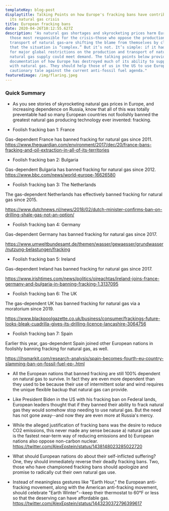 ```yaml
---
templateKey: blog-post
displaytitle: Talking Points on how Europe's fracking bans have contributed to
  its natural gas crisis
title: European fracking bans
date: 2020-04-26T10:12:55.627Z
description: "As natural gas shortages and skyrocketing prices harm Europe,
  those most responsible for the crisis—those who oppose the production and
  transport of natural gas—are shifting the blame from themselves by claiming
  that the situation is “complex.” But it’s not. It’s simple: if it hadn’t been
  for major global restrictions on the production and transport of natural gas,
  natural gas supply could meet demand. The talking points below provide clear
  documentation of how Europe has destroyed much of its ability to supply itself
  with natural gas. They should help those of us in the US to use Europe as a
  cautionary tale against the current anti-fossil fuel agenda."
featuredimage: /img/flaring.jpeg
---
```

### Quick Summary

- As you see stories of skyrocketing natural gas prices in Europe, and increasing dependence on Russia, know that all of this was totally preventable had so many European countries not foolishly banned the greatest natural gas producing technology ever invented: fracking.

- Foolish fracking ban 1: France

Gas-dependent France has banned fracking for natural gas since 2011. https://www.theguardian.com/environment/2017/dec/20/france-bans-fracking-and-oil-extraction-in-all-of-its-territories

- Foolish fracking ban 2: Bulgaria

Gas-dependent Bulgaria has banned fracking for natural gas since 2012. https://www.bbc.com/news/world-europe-16626580

- Foolish fracking ban 3: The Netherlands

The gas-dependent Netherlands has effectively banned fracking for natural gas since 2015.

https://www.dutchnews.nl/news/2018/02/dutch-minister-confirms-ban-on-drilling-shale-gas-not-an-option/

- Foolish fracking ban 4: Germany

Gas-dependent Germany has banned fracking for natural gas since 2017.

https://www.umweltbundesamt.de/themen/wasser/gewaesser/grundwasser/nutzung-belastungen/fracking

- Foolish fracking ban 5: Ireland

Gas-dependent Ireland has banned fracking for natural gas since 2017.

https://www.irishtimes.com/news/politics/oireachtas/ireland-joins-france-germany-and-bulgaria-in-banning-fracking-1.3137095

- Foolish fracking ban 6: The UK

The gas-dependent UK has banned fracking for natural gas via a moratorium since 2019.

https://www.blackpoolgazette.co.uk/business/consumer/frackings-future-looks-bleak-cuadrilla-gives-its-drilling-licence-lancashire-3064756

- Foolish fracking ban 7: Spain

Earlier this year, gas-dependent Spain joined other European nations in foolishly banning fracking for natural gas, as well.

https://ihsmarkit.com/research-analysis/spain-becomes-fourth-eu-country-slamming-ban-on-fossil-fuel-ep-.html

- All the European nations that banned fracking are still 100% dependent on natural gas to survive. In fact they are even more dependent than they used to be because their use of intermittent solar and wind requires the unique flexible backup that natural gas can provide.

- Like President Biden in the US with his fracking ban on Federal lands, European leaders thought that if they banned their ability to frack natural gas they would somehow stop needing to use natural gas. But the need has not gone away--and now they are even more at Russia's mercy.

- While the alleged justification of fracking bans was the desire to reduce CO2 emissions, this never made any sense because a) natural gas use is the fastest near-term way of reducing emissions and b) European nations also oppose non-carbon nuclear.\
https://twitter.com/AlexEpstein/status/1438148023285022720

- What should European nations do about their self-inflicted suffering? One, they should immediately reverse their deadly fracking bans. Two, those who have championed fracking bans should apologize and promise to radically cut their own natural gas use.

- Instead of meaningless gestures like "Earth Hour," the European anti-fracking movement, along with the American anti-fracking movement, should celebrate "Earth Winter"--keep their thermostat to 60°F or less so that the deserving can have affordable gas.\
https://twitter.com/AlexEpstein/status/1443230372796399617